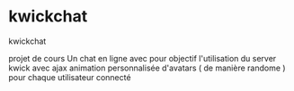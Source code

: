 # kwickchat
kwickchat

projet de cours
Un chat en ligne avec pour objectif l'utilisation du server kwick avec ajax 
animation personnalisée d'avatars ( de manière randome ) pour chaque utilisateur connecté
